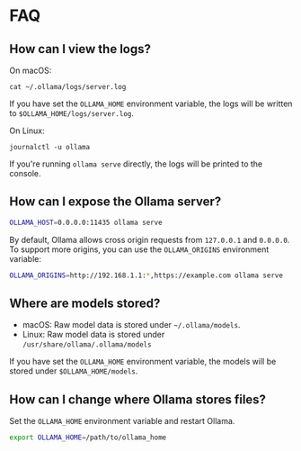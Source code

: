 # FAQ

## How can I view the logs?

On macOS:

```
cat ~/.ollama/logs/server.log
```

If you have set the `OLLAMA_HOME` environment variable, the logs will be written to `$OLLAMA_HOME/logs/server.log`.

On Linux:

```
journalctl -u ollama
```

If you're running `ollama serve` directly, the logs will be printed to the console.

## How can I expose the Ollama server?

```bash
OLLAMA_HOST=0.0.0.0:11435 ollama serve
```

By default, Ollama allows cross origin requests from `127.0.0.1` and `0.0.0.0`. To support more origins, you can use the `OLLAMA_ORIGINS` environment variable:

```bash
OLLAMA_ORIGINS=http://192.168.1.1:*,https://example.com ollama serve
```

## Where are models stored?

- macOS: Raw model data is stored under `~/.ollama/models`.
- Linux: Raw model data is stored under `/usr/share/ollama/.ollama/models`

If you have set the `OLLAMA_HOME` environment variable, the models will be stored under `$OLLAMA_HOME/models`.

## How can I change where Ollama stores files?

Set the `OLLAMA_HOME` environment variable and restart Ollama.

```bash
export OLLAMA_HOME=/path/to/ollama_home
```
